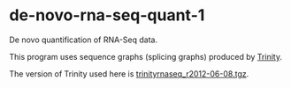 de-novo-rna-seq-quant-1
=======================

De novo quantification of RNA-Seq data.

This program uses sequence graphs (splicing graphs) produced by [Trinity](http://trinityrnaseq.sourceforge.net/).

The version of Trinity used here is 
[trinityrnaseq_r2012-06-08.tgz](http://sourceforge.net/projects/trinityrnaseq/files/trinityrnaseq_r2012-06-08.tgz/download).